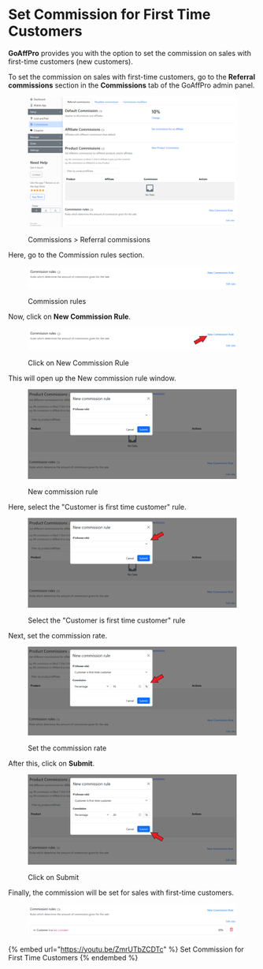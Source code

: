 # Set Commission for First Time Customers

**GoAffPro** provides you with the option to set the commission on sales with first-time customers (new customers).

To set the commission on sales with first-time customers, go to the **Referral commissions** section in the **Commissions** tab of the GoAffPro admin panel.&#x20;

<figure><img src="../../.gitbook/assets/image (3443).png" alt=""><figcaption><p>Commissions > Referral commissions</p></figcaption></figure>

Here, go to the Commission rules section.

<figure><img src="../../.gitbook/assets/image (3308).png" alt=""><figcaption><p>Commission rules</p></figcaption></figure>

Now, click on **New Commission Rule**.

<figure><img src="../../.gitbook/assets/Screenshot 2023-10-02 231103.png" alt=""><figcaption><p>Click on New Commission Rule</p></figcaption></figure>

This will open up the New commission rule window.

<figure><img src="../../.gitbook/assets/image (3310).png" alt=""><figcaption><p>New commission rule</p></figcaption></figure>

Here, select the "Customer is first time customer" rule.&#x20;

<figure><img src="../../.gitbook/assets/Screenshot 2023-10-02 2131122.png" alt=""><figcaption><p> Select the "Customer is first time customer" rule</p></figcaption></figure>

Next, set the commission rate.

<figure><img src="../../.gitbook/assets/Screenshot 2023-10-02 2311140.png" alt=""><figcaption><p>Set the commission rate</p></figcaption></figure>

After this, click on **Submit**.

<figure><img src="../../.gitbook/assets/Screenshot 2023-10-012 231155.png" alt=""><figcaption><p>Click on Submit</p></figcaption></figure>

Finally, the commission will be set for sales with first-time customers.&#x20;

<figure><img src="../../.gitbook/assets/image (3309).png" alt=""><figcaption></figcaption></figure>

{% embed url="https://youtu.be/ZmrUTbZCDTc" %}
Set Commission for First Time Customers
{% endembed %}
